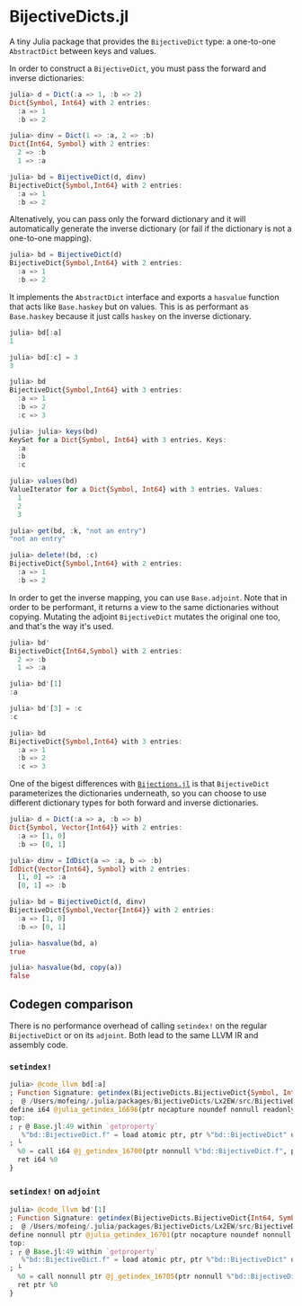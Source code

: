 # BijectiveDicts.jl

A tiny Julia package that provides the `BijectiveDict` type: a one-to-one `AbstractDict` between keys and values.

In order to construct a `BijectiveDict`, you must pass the forward and inverse dictionaries:

```julia
julia> d = Dict(:a => 1, :b => 2)
Dict{Symbol, Int64} with 2 entries:
  :a => 1
  :b => 2

julia> dinv = Dict(1 => :a, 2 => :b)
Dict{Int64, Symbol} with 2 entries:
  2 => :b
  1 => :a

julia> bd = BijectiveDict(d, dinv)
BijectiveDict{Symbol,Int64} with 2 entries:
  :a => 1
  :b => 2
```

Altenatively, you can pass only the forward dictionary and it will automatically generate the inverse dictionary (or fail if the dictionary is not a one-to-one mapping).

```julia
julia> bd = BijectiveDict(d)
BijectiveDict{Symbol,Int64} with 2 entries:
  :a => 1
  :b => 2
```

It implements the `AbstractDict` interface and exports a `hasvalue` function that acts like `Base.haskey` but on values. This is as performant as `Base.haskey` because it just calls `haskey` on the inverse dictionary.

```julia
julia> bd[:a]
1

julia> bd[:c] = 3
3

julia> bd
BijectiveDict{Symbol,Int64} with 3 entries:
  :a => 1
  :b => 2
  :c => 3

julia> julia> keys(bd)
KeySet for a Dict{Symbol, Int64} with 3 entries. Keys:
  :a
  :b
  :c

julia> values(bd)
ValueIterator for a Dict{Symbol, Int64} with 3 entries. Values:
  1
  2
  3

julia> get(bd, :k, "not an entry")
"not an entry"

julia> delete!(bd, :c)
BijectiveDict{Symbol,Int64} with 2 entries:
  :a => 1
  :b => 2
```

In order to get the inverse mapping, you can use `Base.adjoint`. Note that in order to be performant, it returns a view to the same dictionaries without copying. Mutating the adjoint `BijectiveDict` mutates the original one too, and that's the way it's used.

```julia
julia> bd'
BijectiveDict{Int64,Symbol} with 2 entries:
  2 => :b
  1 => :a

julia> bd'[1]
:a

julia> bd'[3] = :c
:c

julia> bd
BijectiveDict{Symbol,Int64} with 3 entries:
  :a => 1
  :b => 2
  :c => 3
```

One of the bigest differences with [`Bijections.jl`](https://github.com/scheinerman/Bijections.jl) is that `BijectiveDict` parameterizes the dictionaries underneath, so you can choose to use different dictionary types for both forward and inverse dictionaries.

```julia
julia> d = Dict(:a => a, :b => b)
Dict{Symbol, Vector{Int64}} with 2 entries:
  :a => [1, 0]
  :b => [0, 1]

julia> dinv = IdDict(a => :a, b => :b)
IdDict{Vector{Int64}, Symbol} with 2 entries:
  [1, 0] => :a
  [0, 1] => :b

julia> bd = BijectiveDict(d, dinv)
BijectiveDict{Symbol,Vector{Int64}} with 2 entries:
  :a => [1, 0]
  :b => [0, 1]

julia> hasvalue(bd, a)
true

julia> hasvalue(bd, copy(a))
false
```

## Codegen comparison

There is no performance overhead of calling `setindex!` on the regular `BijectiveDict` or on its `adjoint`. Both lead to the same LLVM IR and assembly code.

### `setindex!`

```julia
julia> @code_llvm bd[:a]
; Function Signature: getindex(BijectiveDicts.BijectiveDict{Symbol, Int64, Base.Dict{Symbol, Int64}, Base.Dict{Int64, Symbol}}, Symbol)
;  @ /Users/mofeing/.julia/packages/BijectiveDicts/Lx2EW/src/BijectiveDicts.jl:46 within `getindex`
define i64 @julia_getindex_16696(ptr nocapture noundef nonnull readonly align 8 dereferenceable(16) %"bd::BijectiveDict", ptr noundef nonnull %"key::Symbol") #0 {
top:
; ┌ @ Base.jl:49 within `getproperty`
   %"bd::BijectiveDict.f" = load atomic ptr, ptr %"bd::BijectiveDict" unordered, align 8
; └
  %0 = call i64 @j_getindex_16700(ptr nonnull %"bd::BijectiveDict.f", ptr nonnull %"key::Symbol")
  ret i64 %0
}
```

### `setindex!` on `adjoint`

```julia
julia> @code_llvm bd'[1]
; Function Signature: getindex(BijectiveDicts.BijectiveDict{Int64, Symbol, Base.Dict{Int64, Symbol}, Base.Dict{Symbol, Int64}}, Int64)
;  @ /Users/mofeing/.julia/packages/BijectiveDicts/Lx2EW/src/BijectiveDicts.jl:46 within `getindex`
define nonnull ptr @julia_getindex_16701(ptr nocapture noundef nonnull readonly align 8 dereferenceable(16) %"bd::BijectiveDict", i64 signext %"key::Int64") #0 {
top:
; ┌ @ Base.jl:49 within `getproperty`
   %"bd::BijectiveDict.f" = load atomic ptr, ptr %"bd::BijectiveDict" unordered, align 8
; └
  %0 = call nonnull ptr @j_getindex_16705(ptr nonnull %"bd::BijectiveDict.f", i64 signext %"key::Int64")
  ret ptr %0
}
```

</details>

